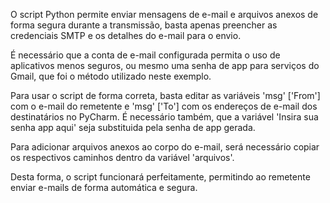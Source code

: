 O script Python permite enviar mensagens de e-mail e arquivos anexos de forma segura durante a transmissão, basta apenas preencher as credenciais SMTP e os detalhes do e-mail para o envio.

É necessário que a conta de e-mail configurada permita o uso de aplicativos menos seguros, ou mesmo uma senha de app para serviços do Gmail, que foi o método utilizado neste exemplo.

Para usar o script de forma correta, basta editar as variáveis 'msg' ['From'] com o e-mail do remetente e 'msg' ['To'] com os endereços de e-mail dos destinatários no PyCharm. É necessário também, que a variável 'Insira sua senha app aqui' seja substituida pela senha de app gerada.

Para adicionar arquivos anexos ao corpo do e-mail, será necessário copiar os respectivos caminhos dentro da variável 'arquivos'.

Desta forma, o script funcionará perfeitamente, permitindo ao remetente enviar e-mails de forma automática e segura.
